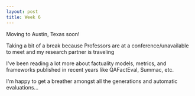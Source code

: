 ```yaml
---
layout: post
title: Week 6
---
```

Moving to Austin, Texas soon!

Taking a bit of a break because Professors are at a conference/unavailable to meet and my research partner is traveling

I've been reading a lot more about factuality models, metrics, and frameworks published in recent years like QAFactEval, Summac, etc.

I'm happy to get a breather amongst all the generations and automatic evaluations...

